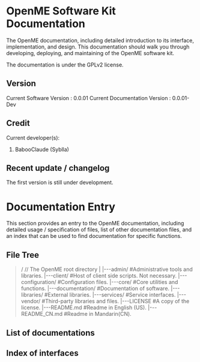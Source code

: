 OpenME Software Kit Documentation
======

The OpenME documentation, including detailed introduction to its interface, implementation, and design. This documentation should walk you through developing, deploying, and maintaining of the OpenME software kit.

The documentation is under the GPLv2 license.

Version
------

Current Software Version : 0.0.01
Current Documentation Version : 0.0.01-Dev

Credit
------

Current developer(s):
1. BabooClaude (Syblla)

Recent update / changelog
------

The first version is still under development.

Documentation Entry
======

This section provides an entry to the OpenME documentation, including detailed usage / specification of files, list of other documentation files, and an index that can be used to find documentation for specific functions.

File Tree
------

>   /                  // The OpenME root directory
>   |
>   |---admin/          #Administrative tools and libraries.
>   |---client/         #Host of client side scripts. Not necessary.
>   |---configuration/  #Configuration files.
>   |---core/           #Core utilities and functions.
>   |---documentation/  #Documentation of software.
>   |---libraries/      #External libraries.
>   |---services/       #Service interfaces.
>   |---vendor/         #Third-party libraries and files.
>   |---LICENSE         #A copy of the license.
>   |---README.md       #Readme in English (US).
>   |---README_CN.md    #Readme in Mandarin(CN).

List of documentations
------

Index of interfaces
------


